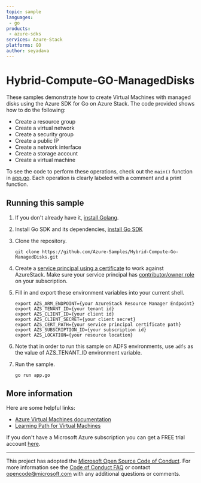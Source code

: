 ```yaml
---
topic: sample
languages:
 - go
products:
 - azure-sdks
services: Azure-Stack
platforms: GO
author: seyadava
---
```


# Hybrid-Compute-GO-ManagedDisks

These samples demonstrate how to create Virtual Machines with managed disks using the Azure SDK for Go on Azure Stack.
The code provided shows how to do the following:

- Create a resource group
- Create a virtual network
- Create a security group
- Create a public IP
- Create a network interface
- Create a storage account
- Create a virtual machine

To see the code to perform these operations,
check out the `main()` function in [app.go](app.go).
Each operation is clearly labeled with a comment and a print function.


## Running this sample
1.  If you don't already have it, [install Golang](https://golang.org/doc/install).

2.  Install Go SDK and its dependencies, [install Go SDK](https://github.com/azure/azure-sdk-for-go) 

3.  Clone the repository.

    ```
    git clone https://github.com/Azure-Samples/Hybrid-Compute-Go-ManagedDisks.git
    ```

4.  Create a [service principal using a certificate](https://docs.microsoft.com/en-us/azure/azure-stack/azure-stack-create-service-principals#create-a-service-principal-using-a-certificate) to work against AzureStack. Make sure your service principal has [contributor/owner role](https://docs.microsoft.com/en-us/azure/azure-stack/azure-stack-create-service-principals#assign-role-to-service-principal) on your subscription.

6.  Fill in and export these environment variables into your current shell. 

    ```
    export AZS_ARM_ENDPOINT={your AzureStack Resource Manager Endpoint}
    export AZS_TENANT_ID={your tenant id}
    export AZS_CLIENT_ID={your client id}
    export AZS_CLIENT_SECRET={your client secret}
    export AZS_CERT_PATH={your service principal certificate path}
    export AZS_SUBSCRIPTION_ID={your subscription id}
    export AZS_LOCATION={your resource location}
    
    ```

7.  Note that in order to run this sample on ADFS environments, use `adfs` as the value of AZS_TENANT_ID environment variable.


8. Run the sample.

    ```
    go run app.go
    ```
    
## More information

Here are some helpful links:

- [Azure Virtual Machines documentation](https://azure.microsoft.com/services/virtual-machines/)
- [Learning Path for Virtual Machines](https://azure.microsoft.com/documentation/learning-paths/virtual-machines/)

If you don't have a Microsoft Azure subscription you can get a FREE trial account [here](http://go.microsoft.com/fwlink/?LinkId=330212).

---

This project has adopted the [Microsoft Open Source Code of Conduct](https://opensource.microsoft.com/codeofconduct/). For more information see the [Code of Conduct FAQ](https://opensource.microsoft.com/codeofconduct/faq/) or contact [opencode@microsoft.com](mailto:opencode@microsoft.com) with any additional questions or comments.
